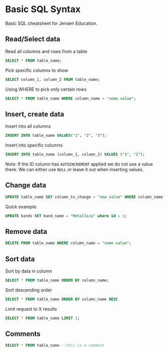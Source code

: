 # Basic SQL Syntax

Basic SQL cheatsheet for Jensen Education.

## Read/Select data

Read all columns and rows from a table

```SQL
SELECT * FROM table_name;
```

Pick specific columns to show

```SQL
SELECT column_1, column_2 FROM table_name;
```

Using WHERE to pick only certain rows

```SQL
SELECT * FROM table_name WHERE column_name = "some value";
```

## Insert, create data

Insert into all columns

```SQL
INSERT INTO table_name VALUES("1", "2", "3");
```

Insert into specific columns

```SQL
INSERT INTO table_name (column_1, column_2) VALUES ("1", "2");
```

Note: If the ID column has `AUTOINCREMENT` applied we do not use a value there. We can either use `NULL` or leave it out when inserting values.

## Change data

```SQL
UPDATE table_name SET column_to_change = "new value" WHERE column_name = "some value to search for";
```

Quick example:

```SQL
UPDATE bands SET band_name = "Metallica" where id = 3;
```

## Remove data

```SQL
DELETE FROM table_name WHERE column_name = "some value";
```

## Sort data

Sort by data in column

```SQL
SELECT * FROM table_name ORDER BY column_name;
```

Sort descending order

```SQL
SELECT * FROM table_name ORDER BY column_name DESC
```

Limit request to X results

```SQL
SELECT * FROM table_name LIMIT 3;
```

## Comments

```SQL
SELECT * FROM table_name --this is a comment
```
